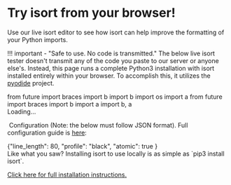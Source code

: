Try isort from your browser!
========

Use our live isort editor to see how isort can help improve the formatting of your Python imports.

!!! important - "Safe to use. No code is transmitted."
    The below live isort tester doesn't transmit any of the code you paste to our server or anyone else's. Instead, this page runs a complete Python3 installation with isort installed entirely within your browser. To accomplish this, it utilizes the [pyodide](https://github.com/iodide-project/pyodide) project.

<head>
<script type="text/javascript">
    // set the pyodide files URL (packages.json, pyodide.asm.data etc)
    window.languagePluginUrl = 'https://cdn.jsdelivr.net/pyodide/v0.15.0/full/';
</script>
<script src="https://cdn.jsdelivr.net/pyodide/v0.15.0/full/pyodide.js" integrity="sha256-W+0Mr+EvJb1qJx9UZ9wuvd/uWrXCzeaEu6OzEEHMCik=" crossorigin="anonymous"></script>
<script src="https://cdn.jsdelivr.net/npm/ace-builds@1.4.5/src-min-noconflict/ace.min.js"></script>
<link rel="stylesheet" type="text/css" href="https://pycqa.github.io/isort/docs/quick_start/interactive.css">
<title>Try isort</title>
</head>


<div id="liveTester">
<div id="sideBySide">
<div id="inputEditor" class="editor">from future import braces
import b
import b
import os
import a
from future import braces
import b
import a
import b, a
</div>
<div id="outputEditor" class="editor">Loading...</div>
<div>

&nbsp;Configuration (Note: the below must follow JSON format). Full configuration guide is <a href="https://pycqa.github.io/isort/docs/configuration/options">here</a>:

<div id="configEditor" class="configurator">{"line_length": 80,
 "profile": "black",
 "atomic": true
}
</div>
</div>
</div>
</div>

<script src="https://pycqa.github.io/isort/docs/quick_start/interactive.js"></script>
<div style="clear:both;"></div>
Like what you saw? Installing isort to use locally is as simple as `pip3 install isort`.

[Click here for full installation instructions.](https://pycqa.github.io/isort/docs/quick_start/1.-install)

